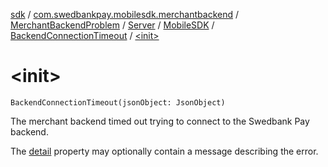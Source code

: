 [sdk](../../../../../index.md) / [com.swedbankpay.mobilesdk.merchantbackend](../../../../index.md) / [MerchantBackendProblem](../../../index.md) / [Server](../../index.md) / [MobileSDK](../index.md) / [BackendConnectionTimeout](index.md) / [&lt;init&gt;](./-init-.md)

# &lt;init&gt;

`BackendConnectionTimeout(jsonObject: JsonObject)`

The merchant backend timed out trying to connect to the Swedbank Pay backend.

The [detail](#) property may optionally contain a message describing the error.

